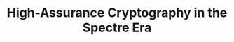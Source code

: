 ---
title: 'High-Assurance Cryptography in the Spectre Era'
link: ''
authors: Gilles Barthe, Sunjay Cauligi, Benjamin Gregoire, Adrien Koutsos, Kevin Liao, Tiago Oliveira, Swarn Priya, Tamara Rezk, Peter
published: In submission
weight: 7
---